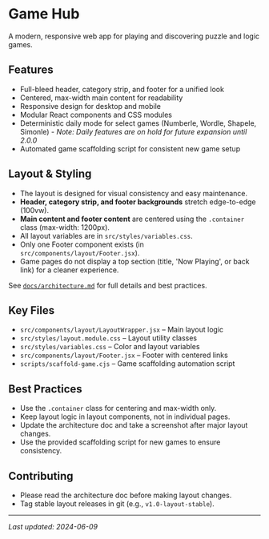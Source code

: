 # Game Hub

A modern, responsive web app for playing and discovering puzzle and logic games.

## Features
- Full-bleed header, category strip, and footer for a unified look
- Centered, max-width main content for readability
- Responsive design for desktop and mobile
- Modular React components and CSS modules
- Deterministic daily mode for select games (Numberle, Wordle, Shapele, Simonle) - *Note: Daily features are on hold for future expansion until 2.0.0*
- Automated game scaffolding script for consistent new game setup

## Layout & Styling
- The layout is designed for visual consistency and easy maintenance.
- **Header, category strip, and footer backgrounds** stretch edge-to-edge (100vw).
- **Main content and footer content** are centered using the `.container` class (max-width: 1200px).
- All layout variables are in `src/styles/variables.css`.
- Only one Footer component exists (in `src/components/layout/Footer.jsx`).
- Game pages do not display a top section (title, 'Now Playing', or back link) for a cleaner experience.

See [`docs/architecture.md`](docs/architecture.md) for full details and best practices.

## Key Files
- `src/components/layout/LayoutWrapper.jsx` – Main layout logic
- `src/styles/layout.module.css` – Layout utility classes
- `src/styles/variables.css` – Color and layout variables
- `src/components/layout/Footer.jsx` – Footer with centered links
- `scripts/scaffold-game.cjs` – Game scaffolding automation script

## Best Practices
- Use the `.container` class for centering and max-width only.
- Keep layout logic in layout components, not in individual pages.
- Update the architecture doc and take a screenshot after major layout changes.
- Use the provided scaffolding script for new games to ensure consistency.

## Contributing
- Please read the architecture doc before making layout changes.
- Tag stable layout releases in git (e.g., `v1.0-layout-stable`).

---
_Last updated: 2024-06-09_
